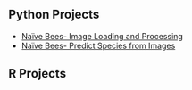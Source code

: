 ## Python Projects  

 - [Naïve Bees- Image Loading and Processing](https://github.com/zerinahuang/Datacamp_projects_solutions/blob/master/Na%C3%AFve%20Bees-%20Image%20Loading%20and%20Processing/notebook.ipynb)
 - [Naïve Bees- Predict Species from Images](https://github.com/zerinahuang/Datacamp_projects_solutions/blob/master/Na%C3%AFve%20Bees-%20Predict%20Species%20from%20Images/notebook.ipynb)



## R Projects



